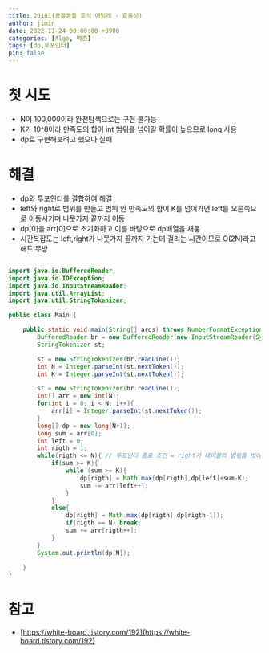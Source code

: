 ```yaml
---
title: 20181(꿈틀꿈틀 호석 애벌레 - 효율성)
author: jimin
date: 2022-11-24 00:00:00 +0900
categories: [Algo, 백준]
tags: [dp,투포인터]
pin: false
---
```


# 첫 시도

 - N이 100,000이라 완전탐색으로는 구현 불가능
 - K가 10^8이라 만족도의 합이 int 범위를 넘어갈 확률이 높으므로 long 사용
 - dp로 구현해보려고 했으나 실패

# 해결

 - dp와 투포인터를 결합하여 해결
 - left와 right로 범위를 만들고 범위 안 만족도의 합이 K를 넘어가면 left를 오른쪽으로 이동시키며 나뭇가지 끝까지 이동
 - dp[0]을 arr[0]으로 초기화하고 이를 바탕으로 dp배열을 채움
 - 시간복잡도는 left,right가 나뭇가지 끝까지 가는데 걸리는 시간이므로 O(2N)라고해도 무방

```java

import java.io.BufferedReader;
import java.io.IOException;
import java.io.InputStreamReader;
import java.util.ArrayList;
import java.util.StringTokenizer;

public class Main {

    public static void main(String[] args) throws NumberFormatException, IOException {
        BufferedReader br = new BufferedReader(new InputStreamReader(System.in));
        StringTokenizer st;

        st = new StringTokenizer(br.readLine());
        int N = Integer.parseInt(st.nextToken());
        int K = Integer.parseInt(st.nextToken());

        st = new StringTokenizer(br.readLine());
        int[] arr = new int[N];
        for(int i = 0; i < N; i++){
            arr[i] = Integer.parseInt(st.nextToken());
        }
        long[] dp = new long[N+1];
        long sum = arr[0];
        int left = 0;
        int rigth = 1;
        while(rigth <= N){ // 투포인터 종료 조건 = right가 테이블의 범위를 벗어날 때까지
            if(sum >= K){
                while (sum >= K){
                    dp[rigth] = Math.max(dp[rigth],dp[left]+sum-K);
                    sum -= arr[left++];
                }
            }
            else{
                dp[rigth] = Math.max(dp[rigth],dp[rigth-1]);
                if(rigth == N) break;
                sum += arr[rigth++];
            }
        }
        System.out.println(dp[N]);

    }
}
```

# 참고

 - [https://white-board.tistory.com/192](https://white-board.tistory.com/192)